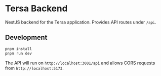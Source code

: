 # Tersa Backend

NestJS backend for the Tersa application. Provides API routes under `/api`.

## Development

```bash
pnpm install
pnpm run dev
```

The API will run on `http://localhost:3001/api` and allows CORS requests from `http://localhost:5173`.
